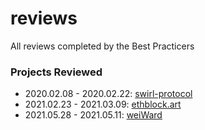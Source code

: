 # reviews
All reviews completed by the Best Practicers

### Projects Reviewed
* 2020.02.08 - 2020.02.22: [swirl-protocol](https://tonic.finance)
* 2021.02.23 - 2021.03.09: [ethblock.art](https://ethblock.art/)
* 2021.05.28 - 2021.05.11: [weiWard](https://weiward.org)
